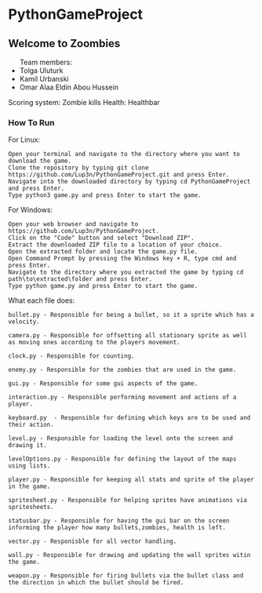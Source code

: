 # PythonGameProject

## Welcome to Zoombies

<ul>Team members:
    <li>Tolga Uluturk</li/>
    <li>Kamil Urbanski</li>
    <li>Omar Alaa Eldin Abou Hussein</li/>
</ul>


Scoring system: Zombie kills
Health: Healthbar


### How To Run

For Linux:

    Open your terminal and navigate to the directory where you want to download the game.
    Clone the repository by typing git clone https://github.com/Lup3n/PythonGameProject.git and press Enter.
    Navigate into the downloaded directory by typing cd PythonGameProject and press Enter.
    Type python3 game.py and press Enter to start the game.

For Windows:

    Open your web browser and navigate to https://github.com/Lup3n/PythonGameProject.
    Click on the "Code" button and select "Download ZIP".
    Extract the downloaded ZIP file to a location of your choice.
    Open the extracted folder and locate the game.py file.
    Open Command Prompt by pressing the Windows key + R, type cmd and press Enter.
    Navigate to the directory where you extracted the game by typing cd path\to\extracted\folder and press Enter.
    Type python game.py and press Enter to start the game.





What each file does:
    
    bullet.py - Responsible for being a bullet, so it a sprite which has a velocity.
    
    camera.py - Responsible for offsetting all stationary sprite as well as moving ones according to the players movement.
    
    clock.py - Responsible for counting.
    
    enemy.py - Responsible for the zombies that are used in the game.
    
    gui.py - Responsible for some gui aspects of the game.
    
    interaction.py - Responsible performing movement and actions of a player.
    
    keyboard.py  - Responsible for defining which keys are to be used and their action.
    
    level.py - Responsible for loading the level onto the screen and drawing it.
    
    levelOptions.py - Responsible for defining the layout of the maps using lists.
    
    player.py - Responsible for keeping all stats and sprite of the player in the game.
    
    spritesheet.py - Responsible for helping sprites have animations via spritesheets.
    
    statusbar.py - Responsible for having the gui bar on the screen informing the player how many bullets,zombies, health is left.
    
    vector.py - Responisble for all vector handling.
    
    wall.py - Responsible for drawing and updating the wall sprites witin the game.
    
    weapon.py - Responsible for firing bullets via the bullet class and the direction in which the bullet should be fired.